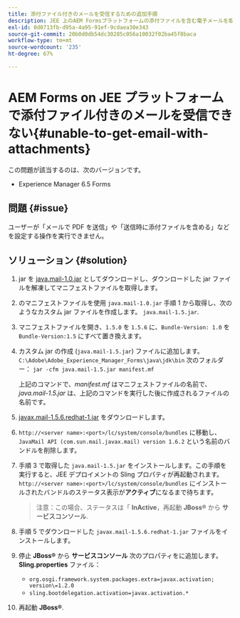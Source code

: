 ```yaml
---
title: 添付ファイル付きのメールを受信するための追加手順
description: JEE 上のAEM Formsプラットフォームの添付ファイルを含む電子メールを取得できない場合のエラーを修正します。
exl-id: 0d0713fb-d95a-4a95-91ef-9cdaea30e343
source-git-commit: 20b0d0db54dc30285c056a10032f02ba45f8baca
workflow-type: tm+mt
source-wordcount: '235'
ht-degree: 67%

---
```


# AEM Forms on JEE プラットフォームで添付ファイル付きのメールを受信できない{#unable-to-get-email-with-attachments}

この問題が該当するのは、次のバージョンです。
* Experience Manager 6.5 Forms

## 問題 {#issue}

ユーザーが「メールで PDF を送信」や「送信時に添付ファイルを含める」などを設定する操作を実行できません。

## ソリューション {#solution}

1. jar を [java.mail-1.0.jar](/help/forms/using/java.mail-1.0.jar) としてダウンロードし、ダウンロードした jar ファイルを解凍してマニフェストファイルを取得します。

1. のマニフェストファイルを使用 `java.mail-1.0.jar` 手順 1 から取得し、次のようなカスタム jar ファイルを作成します。 `java.mail-1.5.jar`.

1. マニフェストファイルを開き、`1.5.0` を `1.5.6` に、`Bundle-Version: 1.0` を `Bundle-Version:1.5` にすべて置き換えます。

1. カスタム jar の作成 (`java.mail-1.5.jar`) ファイルに追加します。 `C:\Adobe\Adobe_Experience_Manager_Forms\java\jdk\bin` 次のフォルダー：
   `jar -cfm java.mail-1.5.jar manifest.mf`

   上記のコマンドで、*manifest.mf* はマニフェストファイルの名前で、*java.mail-1.5.jar* は、上記のコマンドを実行した後に作成されるファイルの名前です。

1. [javax.mail-1.5.6.redhat-1.jar](https://mvnrepository.com/artifact/com.sun.mail/javax.mail/1.5.6.redhat-1) をダウンロードします。

1. `http://<server name>:<port>/lc/system/console/bundles` に移動し、`JavaMail API (com.sun.mail.javax.mail) version 1.6.2` という名前のバンドルを削除します。

1. 手順 3 で取得した `java.mail-1.5.jar` をインストールします。この手順を実行すると、JEE デプロイメントの Sling プロパティが再起動されます。`http://<server name>:<port>/lc/system/console/bundles` にインストールされたバンドルのステータス表示が&#x200B;**アクティブ**&#x200B;になるまで待ちます。

   >注意：この場合、ステータスは「 **InActive**，再起動   **JBoss®** から **サービスコンソール**.


1. 手順 5 でダウンロードした `javax.mail-1.5.6.redhat-1.jar` ファイルをインストールします。

1. 停止 **JBoss®** から **サービスコンソール** 次のプロパティをに追加します。 **Sling.properties** ファイル：
   * `org.osgi.framework.system.packages.extra=javax.activation; version\=1.2.0`
   * `sling.bootdelegation.activation=javax.activation.*`

1. 再起動 **JBoss®**.
